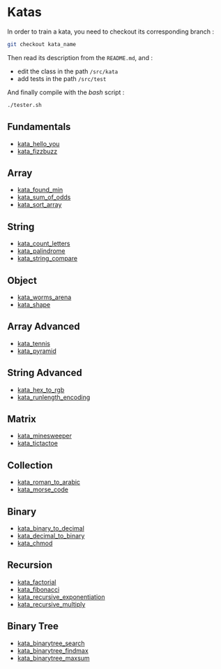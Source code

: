 # Katas

In order to train a kata, you need to checkout its corresponding branch :

``` bash
git checkout kata_name
```

Then read its description from the `README.md`, and :

* edit the class in the path `/src/kata`
* add tests in the path `/src/test`

And finally compile with the *bash* script :

``` bash
./tester.sh
```

## Fundamentals

* [kata_hello_you](https://github.com/WildCodeSchool/java-katas/tree/kata_hello_you)
* [kata_fizzbuzz](https://github.com/WildCodeSchool/java-katas/tree/kata_fizzbuzz)

## Array

* [kata_found_min](https://github.com/WildCodeSchool/java-katas/tree/kata_found_min)
* [kata_sum_of_odds](https://github.com/WildCodeSchool/java-katas/tree/kata_sum_of_odds)
* [kata_sort_array](https://github.com/WildCodeSchool/java-katas/tree/kata_sort_array)

## String

* [kata_count_letters](https://github.com/WildCodeSchool/java-katas/tree/kata_count_letters)
* [kata_palindrome](https://github.com/WildCodeSchool/java-katas/tree/kata_palindrome)
* [kata_string_compare](https://github.com/WildCodeSchool/java-katas/tree/kata_string_compare)

## Object

* [kata_worms_arena](https://github.com/WildCodeSchool/java-katas/tree/kata_worms_arena)
* [kata_shape](https://github.com/WildCodeSchool/java-katas/tree/kata_shape)

## Array Advanced

* [kata_tennis](https://github.com/WildCodeSchool/java-katas/tree/kata_tennis)
* [kata_pyramid](https://github.com/WildCodeSchool/java-katas/tree/kata_pyramid)

## String Advanced 

* [kata_hex_to_rgb](https://github.com/WildCodeSchool/java-katas/tree/kata_hex_to_rgb)
* [kata_runlength_encoding](https://github.com/WildCodeSchool/java-katas/tree/kata_runlength_encoding)

## Matrix

* [kata_minesweeper](https://github.com/WildCodeSchool/java-katas/tree/kata_minesweeper)
* [kata_tictactoe](https://github.com/WildCodeSchool/java-katas/tree/kata_tictactoe)

## Collection

* [kata_roman_to_arabic](https://github.com/WildCodeSchool/java-katas/tree/kata_roman_to_arabic)
* [kata_morse_code](https://github.com/WildCodeSchool/java-katas/tree/kata_morse_code)

## Binary

* [kata_binary_to_decimal](https://github.com/WildCodeSchool/java-katas/tree/kata_binary_to_decimal)
* [kata_decimal_to_binary](https://github.com/WildCodeSchool/java-katas/tree/kata_decimal_to_binary)
* [kata_chmod](https://github.com/WildCodeSchool/java-katas/tree/kata_chmod)

## Recursion

* [kata_factorial](https://github.com/WildCodeSchool/java-katas/tree/kata_factorial)
* [kata_fibonacci](https://github.com/WildCodeSchool/java-katas/tree/kata_fibonacci)
* [kata_recursive_exponentiation](https://github.com/WildCodeSchool/java-katas/tree/kata_recursive_exponentiation)
* [kata_recursive_multiply](https://github.com/WildCodeSchool/java-katas/tree/kata_recursive_multiply)

## Binary Tree

* [kata_binarytree_search](https://github.com/WildCodeSchool/java-katas/tree/kata_binarytree_search)
* [kata_binarytree_findmax](https://github.com/WildCodeSchool/java-katas/tree/kata_binarytree_findmax)
* [kata_binarytree_maxsum](https://github.com/WildCodeSchool/java-katas/tree/kata_binarytree_maxsum)
